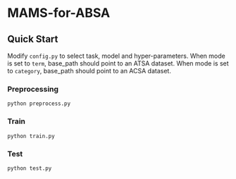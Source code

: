 # MAMS-for-ABSA
 
## Quick Start

Modify `config.py` to select task, model and hyper-parameters. When mode is set to `term`, base_path should point to an ATSA dataset. When mode is set to `category`, base_path should point to an ACSA dataset.

### Preprocessing

```
python preprocess.py
```

### Train

```
python train.py
```

### Test

```
python test.py
```